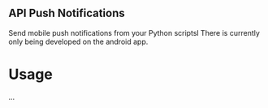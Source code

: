## API Push Notifications
Send mobile push notifications from your Python scriptsl
There is currently only being developed on the android app.

# Usage
...